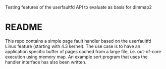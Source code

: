 Testing features of the userfaultfd API to evaluate as basis for
dimmap2 

# README #

This repo contains a simple page fault handler based on the userfaultfd Linux feature (starting with 4.3 kernel). The use case is to have an application specific buffer of pages cached from a large file, i.e. out-of-core execution using memory map. An example sort program that uses the handler interface has also been written.